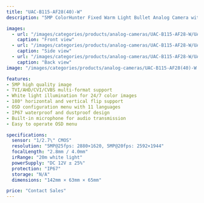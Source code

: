 ```yaml
---
title: "UAC-B115-AF28(40)-W"
description: "5MP ColorHunter Fixed Warm Light Bullet Analog Camera with high quality imaging and 24/7 color capabilities"

images:
  - url: "/images/categories/products/analog-cameras/UAC-B115-AF28-W/UAC-B115-AF28(40)-W.png"
    caption: "Front view"
  - url: "/images/categories/products/analog-cameras/UAC-B115-AF28-W/UAC-B115-AF28(40)-W1.png"
    caption: "Side view"
  - url: "/images/categories/products/analog-cameras/UAC-B115-AF28-W/UAC-B115-AF28(40)-W9.png"
    caption: "Back view"
image: "/images/categories/products/analog-cameras/UAC-B115-AF28(40)-W.png"

features:
- 5MP high quality image
- TVI/AHD/CVI/CVBS multi-format support
- White light illumination for 24/7 color images
- 180° horizontal and vertical flip support
- OSD configuration menu with 11 languages
- IP67 waterproof and dustproof design
- Built-in microphone for audio transmission
- Easy to operate OSD menu

specifications:
  sensor: "1/2.7\" CMOS"
  resolution: "5MP@25fps: 2880×1620, 5MP@20fps: 2592×1944"
  focalLength: "2.8mm / 4.0mm"
  irRange: "20m white light"
  powerSupply: "DC 12V ± 25%"
  protection: "IP67"
  storage: "N/A"
  dimensions: "142mm × 63mm × 65mm"

price: "Contact Sales"
---
```

